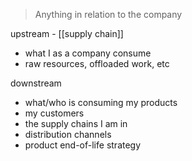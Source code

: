 
> Anything in relation to the company

upstream - [[supply chain]]
- what I as a company consume
- raw resources, offloaded work, etc

downstream 
- what/who is consuming my products
- my customers
- the supply chains I am in
- distribution channels
- product end-of-life strategy
